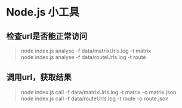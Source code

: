 # Node.js 小工具

## 检查url是否能正常访问

> node index.js analyse -f data/matrixUrls.log -t matrix  
> node index.js analyse -f data/routeUrls.log -t route

## 调用url，获取结果

> node index.js call -f data/matrixUrls.log -t matrix -o matrix.json  
> node index.js call -f data/routeUrls.log -t route -o route.json
